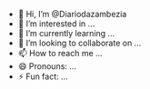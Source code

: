- 👋 Hi, I’m @Diariodazambezia
- 👀 I’m interested in ...
- 🌱 I’m currently learning ...
- 💞️ I’m looking to collaborate on ...
- 📫 How to reach me ...
- 😄 Pronouns: ...
- ⚡ Fun fact: ...

<!---
Diariodazambezia/Diariodazambezia is a ✨ special ✨ repository because its `README.md` (this file) appears on your GitHub profile.
You can click the Preview link to take a look at your changes.
--->

